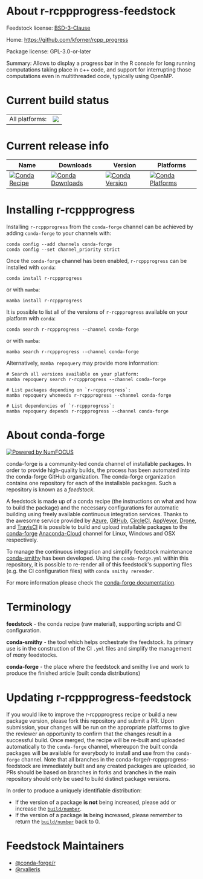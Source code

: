 About r-rcppprogress-feedstock
==============================

Feedstock license: [BSD-3-Clause](https://github.com/conda-forge/r-rcppprogress-feedstock/blob/main/LICENSE.txt)

Home: https://github.com/kforner/rcpp_progress

Package license: GPL-3.0-or-later

Summary: Allows to display a progress bar in the R console for long running computations taking place in c++ code, and support for interrupting those computations even in multithreaded code, typically using OpenMP.

Current build status
====================


<table><tr><td>All platforms:</td>
    <td>
      <a href="https://dev.azure.com/conda-forge/feedstock-builds/_build/latest?definitionId=1520&branchName=main">
        <img src="https://dev.azure.com/conda-forge/feedstock-builds/_apis/build/status/r-rcppprogress-feedstock?branchName=main">
      </a>
    </td>
  </tr>
</table>

Current release info
====================

| Name | Downloads | Version | Platforms |
| --- | --- | --- | --- |
| [![Conda Recipe](https://img.shields.io/badge/recipe-r--rcppprogress-green.svg)](https://anaconda.org/conda-forge/r-rcppprogress) | [![Conda Downloads](https://img.shields.io/conda/dn/conda-forge/r-rcppprogress.svg)](https://anaconda.org/conda-forge/r-rcppprogress) | [![Conda Version](https://img.shields.io/conda/vn/conda-forge/r-rcppprogress.svg)](https://anaconda.org/conda-forge/r-rcppprogress) | [![Conda Platforms](https://img.shields.io/conda/pn/conda-forge/r-rcppprogress.svg)](https://anaconda.org/conda-forge/r-rcppprogress) |

Installing r-rcppprogress
=========================

Installing `r-rcppprogress` from the `conda-forge` channel can be achieved by adding `conda-forge` to your channels with:

```
conda config --add channels conda-forge
conda config --set channel_priority strict
```

Once the `conda-forge` channel has been enabled, `r-rcppprogress` can be installed with `conda`:

```
conda install r-rcppprogress
```

or with `mamba`:

```
mamba install r-rcppprogress
```

It is possible to list all of the versions of `r-rcppprogress` available on your platform with `conda`:

```
conda search r-rcppprogress --channel conda-forge
```

or with `mamba`:

```
mamba search r-rcppprogress --channel conda-forge
```

Alternatively, `mamba repoquery` may provide more information:

```
# Search all versions available on your platform:
mamba repoquery search r-rcppprogress --channel conda-forge

# List packages depending on `r-rcppprogress`:
mamba repoquery whoneeds r-rcppprogress --channel conda-forge

# List dependencies of `r-rcppprogress`:
mamba repoquery depends r-rcppprogress --channel conda-forge
```


About conda-forge
=================

[![Powered by
NumFOCUS](https://img.shields.io/badge/powered%20by-NumFOCUS-orange.svg?style=flat&colorA=E1523D&colorB=007D8A)](https://numfocus.org)

conda-forge is a community-led conda channel of installable packages.
In order to provide high-quality builds, the process has been automated into the
conda-forge GitHub organization. The conda-forge organization contains one repository
for each of the installable packages. Such a repository is known as a *feedstock*.

A feedstock is made up of a conda recipe (the instructions on what and how to build
the package) and the necessary configurations for automatic building using freely
available continuous integration services. Thanks to the awesome service provided by
[Azure](https://azure.microsoft.com/en-us/services/devops/), [GitHub](https://github.com/),
[CircleCI](https://circleci.com/), [AppVeyor](https://www.appveyor.com/),
[Drone](https://cloud.drone.io/welcome), and [TravisCI](https://travis-ci.com/)
it is possible to build and upload installable packages to the
[conda-forge](https://anaconda.org/conda-forge) [Anaconda-Cloud](https://anaconda.org/)
channel for Linux, Windows and OSX respectively.

To manage the continuous integration and simplify feedstock maintenance
[conda-smithy](https://github.com/conda-forge/conda-smithy) has been developed.
Using the ``conda-forge.yml`` within this repository, it is possible to re-render all of
this feedstock's supporting files (e.g. the CI configuration files) with ``conda smithy rerender``.

For more information please check the [conda-forge documentation](https://conda-forge.org/docs/).

Terminology
===========

**feedstock** - the conda recipe (raw material), supporting scripts and CI configuration.

**conda-smithy** - the tool which helps orchestrate the feedstock.
                   Its primary use is in the construction of the CI ``.yml`` files
                   and simplify the management of *many* feedstocks.

**conda-forge** - the place where the feedstock and smithy live and work to
                  produce the finished article (built conda distributions)


Updating r-rcppprogress-feedstock
=================================

If you would like to improve the r-rcppprogress recipe or build a new
package version, please fork this repository and submit a PR. Upon submission,
your changes will be run on the appropriate platforms to give the reviewer an
opportunity to confirm that the changes result in a successful build. Once
merged, the recipe will be re-built and uploaded automatically to the
`conda-forge` channel, whereupon the built conda packages will be available for
everybody to install and use from the `conda-forge` channel.
Note that all branches in the conda-forge/r-rcppprogress-feedstock are
immediately built and any created packages are uploaded, so PRs should be based
on branches in forks and branches in the main repository should only be used to
build distinct package versions.

In order to produce a uniquely identifiable distribution:
 * If the version of a package **is not** being increased, please add or increase
   the [``build/number``](https://docs.conda.io/projects/conda-build/en/latest/resources/define-metadata.html#build-number-and-string).
 * If the version of a package **is** being increased, please remember to return
   the [``build/number``](https://docs.conda.io/projects/conda-build/en/latest/resources/define-metadata.html#build-number-and-string)
   back to 0.

Feedstock Maintainers
=====================

* [@conda-forge/r](https://github.com/conda-forge/r/)
* [@rvalieris](https://github.com/rvalieris/)


